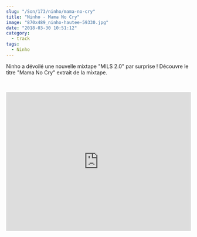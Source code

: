 ```yaml
--- 
slug: "/Son/173/ninho/mama-no-cry"
title: "Ninho - Mama No Cry"
image: "870x489_ninho-hautee-59330.jpg"
date: "2018-03-30 10:51:12"
category:
  - track
tags:
  - Ninho
---
```

<p>Ninho a dévoilé une nouvelle mixtape "MILS 2.0" par surprise ! Découvre le titre "Mama No Cry" extrait de la mixtape.</p><br/><p><iframe src="https://open.spotify.com/embed/track/4N8n4MfJELgocG0SnRP7Tw" width="100%" height="380" frameborder="0" allowtransparency="true" allow="encrypted-media"></iframe></p>
